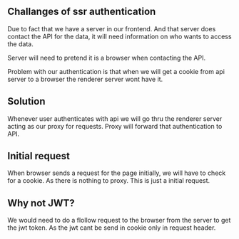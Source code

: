 ## Challanges of ssr authentication

Due to fact that we have a server in our frontend. And that server does contact the API for the data, it will need information on who wants to access the data.

Server will need to pretend it is a browser when contacting the API.

Problem with our authentication is that when we will get a cookie from api server to a browser the renderer server wont have it.

## Solution

Whenever user authenticates with api we will go thru the renderer server acting as our proxy for requests.
Proxy will forward that authentication to API.

## Initial request

When browser sends a request for the page initially, we will have to check for a cookie. As there is nothing to proxy. This is just a initial request.

## Why not JWT?

We would need to do a flollow request to the browser from the server to get the jwt token. As the jwt cant be send in cookie only in request header.
